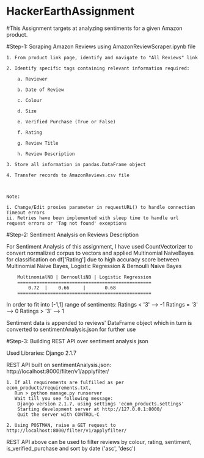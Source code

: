 # HackerEarthAssignment

#This Assignment targets at analyzing sentiments for a given Amazon product. 


#Step-1: Scraping Amazon Reviews using AmazonReviewScraper.ipynb file
	
	1. From product link page, identify and navigate to "All Reviews" link
	
	2. Identify specific tags containing relevant information required:
		
		a. Reviewer
		
		b. Date of Review
		
		c. Colour
		
		d. Size
		
		e. Verified Purchase (True or False)
		
		f. Rating
		
		g. Review Title
		
		h. Review Description
	
	3. Store all information in pandas.DataFrame object
	
	4. Transfer records to AmazonReviews.csv file
	
	

	Note: 
		
	i. Change/Edit proxies parameter in requestURL() to handle connection Timeout errors
	ii. Retries have been implemented with sleep time to handle url request errors or 'Tag not found' exceptions

#Step-2: Sentiment Analysis on Reviews Description

For Sentiment Analysis of this assignment, I have used CountVectorizer to convert normalized corpus to vectors and applied Multinomial NaiveBayes for classification on df['Rating'] due to high accuracy score between Multinomial Naive Bayes, Logistic Regression & Bernoulli Naive Bayes

		MultinomialNB | BernoulliNB | Logistic Regression
		=================================================
			0.72  |	   0.66	    |		0.68
		=================================================

In order to fit into [-1,1] range of sentiments:
	Ratings < '3' --> -1
	Ratings = '3' --> 0
	Ratings > '3' --> 1

Sentiment data is appended to reviews' DataFrame object which in turn is converted to sentimentAnalysis.json for further use

#Step-3: Building REST API over sentiment analysis json

Used Libraries: Django 2.1.7

REST API built on sentimentAnalysis.json: http://localhost:8000/filter/v1/applyfilter/

	1. If all requirements are fulfilled as per ecom_products/requirements.txt,
	   Run > python manage.py runserver
	   Wait till you see following message:
		Django version 2.1.7, using settings 'ecom_products.settings'
		Starting development server at http://127.0.0.1:8000/
		Quit the server with CONTROL-C

	2. Using POSTMAN, raise a GET request to http://localhost:8000/filter/v1/applyfilter/
		

REST API above can be used to filter reviews by colour, rating, sentiment, is_verified_purchase and sort by date ('asc', 'desc')
